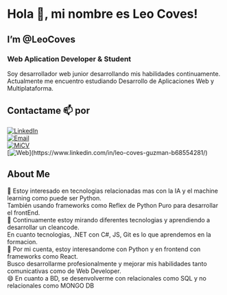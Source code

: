 # Hola 👋, mi nombre es Leo Coves!
## I’m @LeoCoves
### Web Aplication Developer & Student
Soy desarrollador web junior desarrollando mis habilidades continuamente.
Actualmente me encuentro estudiando Desarrollo de Aplicaciones Web y Multiplataforma.

## Contactame 📫 por 

[![LinkedIn](https://img.shields.io/badge/LinkedIn-Leo_Coves-0077B5?style=for-the-badge&logo=linkedin&logoColor=white&labelColor=101010)](https://www.linkedin.com/in/leo-coves-guzman-b68554281/)
</br>
[![Email](https://img.shields.io/badge/l.covesguzman@gmail.com-email_personal_(Contactame)-D14836?style=for-the-badge&logo=gmail&logoColor=white&labelColor=101010)](mailto:l.covesguzman@gmail.com)
</br>
[![MiCV](https://img.shields.io/badge/SIN_ACTUALIZAR-FFDD00?style=for-the-badge&logo=Read.cv&logoColor=white&labelColor=101010)](https://www.linkedin.com/in/leo-coves-guzman-b68554281/)
</br>
[![Web](https://img.shields.io/badge/Web-LeoCoves(Sin_Desarrollar).com-14a1f0?style=for-the-badge&logo=dev.to&logoColor=white&labelColor=101010)](https://www.linkedin.com/in/leo-coves-guzman-b68554281/)

## About Me
👀 Estoy interesado en tecnologias relacionadas mas con la IA y el machine learning como puede ser Python.
</br>
    También usando frameworks como Reflex de Python Puro para desarrollar el frontEnd.
</br>
🌱 Continuamente estoy mirando diferentes tecnologias y aprendiendo a desarrollar un cleancode.
</br>
  En cuanto tecnologias, .NET con C#, JS, Git es lo que aprendemos en la formacion.
  </br>
💞️ Por mi cuenta, estoy interesandome con Python y en frontend con frameworks como React.
</br>
    Busco desarrollarme profesionalmente y mejorar mis habilidades tanto comunicativas como de Web Developer.
    </br>
😄 En cuanto a BD, se desenvolverme con relacionales como SQL y no relacionales como MONGO DB


<!---
LeoCoves/LeoCoves is a ✨ special ✨ repository because its `README.md` (this file) appears on your GitHub profile.
You can click the Preview link to take a look at your changes.
--->
